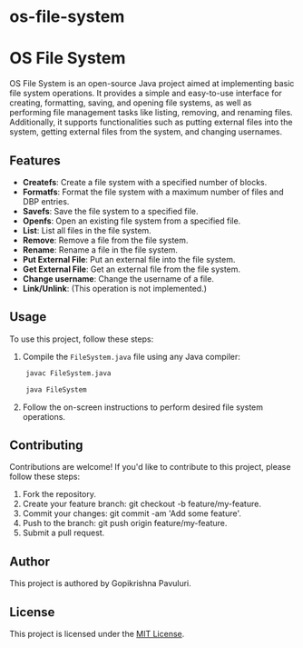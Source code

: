 # os-file-system

# OS File System

OS File System is an open-source Java project aimed at implementing basic file system operations. It provides a simple and easy-to-use interface for creating, formatting, saving, and opening file systems, as well as performing file management tasks like listing, removing, and renaming files. Additionally, it supports functionalities such as putting external files into the system, getting external files from the system, and changing usernames.

## Features

- **Createfs**: Create a file system with a specified number of blocks.
- **Formatfs**: Format the file system with a maximum number of files and DBP entries.
- **Savefs**: Save the file system to a specified file.
- **Openfs**: Open an existing file system from a specified file.
- **List**: List all files in the file system.
- **Remove**: Remove a file from the file system.
- **Rename**: Rename a file in the file system.
- **Put External File**: Put an external file into the file system.
- **Get External File**: Get an external file from the file system.
- **Change username**: Change the username of a file.
- **Link/Unlink**: (This operation is not implemented.)

## Usage

To use this project, follow these steps:

1. Compile the `FileSystem.java` file using any Java compiler:

```bash
    javac FileSystem.java
```

```bash
    java FileSystem
```
2. Follow the on-screen instructions to perform desired file system operations.

## Contributing

Contributions are welcome! If you'd like to contribute to this project, please follow these steps:

1. Fork the repository.
2. Create your feature branch: git checkout -b feature/my-feature.
3. Commit your changes: git commit -am 'Add some feature'.
4. Push to the branch: git push origin feature/my-feature.
5. Submit a pull request.

## Author

This project is authored by Gopikrishna Pavuluri.

## License

This project is licensed under the [MIT License](/LICENSE).

